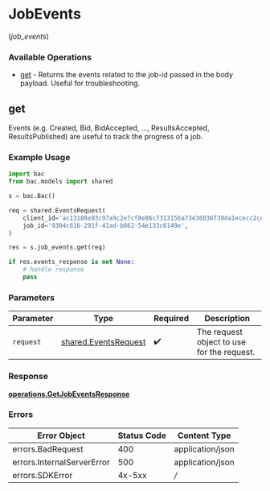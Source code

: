 # JobEvents
(*job_events*)

### Available Operations

* [get](#get) - Returns the events related to the job-id passed in the body payload. Useful for troubleshooting.

## get

Events (e.g. Created, Bid, BidAccepted, ..., ResultsAccepted, ResultsPublished) are useful to track the progress of a job.


### Example Usage

```python
import bac
from bac.models import shared

s = bac.Bac()

req = shared.EventsRequest(
    client_id='ac13188e93c97a9c2e7cf8e86c7313156a73436036f30da1ececc2ce79f9ea51',
    job_id='9304c616-291f-41ad-b862-54e133c0149e',
)

res = s.job_events.get(req)

if res.events_response is not None:
    # handle response
    pass
```

### Parameters

| Parameter                                                    | Type                                                         | Required                                                     | Description                                                  |
| ------------------------------------------------------------ | ------------------------------------------------------------ | ------------------------------------------------------------ | ------------------------------------------------------------ |
| `request`                                                    | [shared.EventsRequest](../../models/shared/eventsrequest.md) | :heavy_check_mark:                                           | The request object to use for the request.                   |


### Response

**[operations.GetJobEventsResponse](../../models/operations/getjobeventsresponse.md)**
### Errors

| Error Object               | Status Code                | Content Type               |
| -------------------------- | -------------------------- | -------------------------- |
| errors.BadRequest          | 400                        | application/json           |
| errors.InternalServerError | 500                        | application/json           |
| errors.SDKError            | 4x-5xx                     | */*                        |
